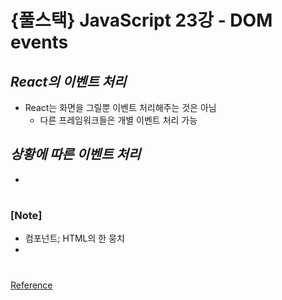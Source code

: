 # {풀스택} JavaScript 23강 - DOM events

## _React의 이벤트 처리_

- React는 화면을 그릴뿐 이벤트 처리해주는 것은 아님
  - 다른 프레임워크들은 개별 이벤트 처리 가능

## _상황에 따른 이벤트 처리_

- 

#

### [Note]

- 컴포넌트; HTML의 한 뭉치
-

#

[Reference](https://www.youtube.com/watch?v=5TGGgHDv6GE&list=PLEOnZ6GeucBW11uFNvzxToKym9Zv74hxh&index=24)
